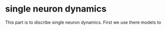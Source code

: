 # single neuron dynamics
  This part is to discribe single neuron dynamics. First we use there models to 
